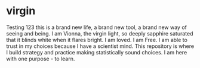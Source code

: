 # virgin
Testing 123
this is a brand new life, a brand new tool, a brand new way of seeing and being. 
I am Vionna, the virgin light, so deeply sapphire saturated that it blinds white when it flares bright. 
I am loved. I am Free. I am able to trust in my choices because I have a scientist mind. 
This repository is where I build strategy and practice making statistically sound choices. 
I am here with one purpose - to learn. 
